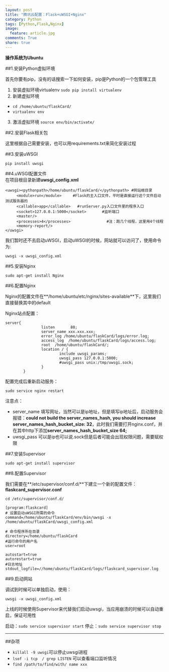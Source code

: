 ```yaml
---
layout: post
title: "腾讯云配置：Flask+uWSGI+Nginx"
category: Python
tags: [Python,Flask,Nginx]
image:
  feature: article.jpg
comments: True
share: true
---
```



**操作系统为Ubuntu**

##1.安装Python虚拟环境

首先你要有pip，没有的话搜索一下如何安装，pip是Python的一个包管理工具

1. 安装虚拟环境virtualenv
`sudo pip install virtualenv`
2. 新建虚拟环境  
- `cd /home/ubuntu/flaskCard/`
- `virtualenv env` 
3. 激活虚拟环境
`source env/bin/activate/`

##2.安装Flask相关包

这里根据自己需要安装，也可以用requirements.txt来简化安装过程

##3.安装uWSGI

`pip install uwsgi`

##4.uWSGI配置文件  
在项目根目录新建**uwsgi_config.xml**  

```
<uwsgi><pythonpath>/home/ubuntu/flaskCard/</pythonpath> #网站根目录
     <module>run</module>     #Flask的主入口文件，平时是直接运行这个文件启动测试服务器的
     <callable>app</callable>   #runServer.py入口文件里的程序入口
     <socket>127.0.0.1:5000</socket>       #监听端口
     <master/>
     <processes>4</processes>                #注：跑几个线程，这里用4个线程
     <memory-report/>
</uwsgi>
```

我们暂时还不去启动uWSGI，启动uWSGI的时候，网站就可以访问了，使用命令为: 

`uwsgi -x uwsgi_config.xml `

##5.安装Nginx

`sudo apt-get install Nginx`

##6.配置Nginx

Nginx的配置文件在**/home/ubuntu/etc/nginx/sites-available**下，这里我们直接替换其中的default

Nginx站点配置：


```
server{
                listen       80;
                server_name xxx.xxx.xxx;
                error_log /home/ubuntu/flaskCard/logs/error.log;
                access_log  /home/ubuntu/flaskCard/logs/access.log;
                root  /home/ubuntu/flaskCard/;
                location / {
                        include uwsgi_params;
                        uwsgi_pass 127.0.0.1:5000;
                        #uwsgi_pass unix:/tmp/uwsgi.sock;
                }
        }
```

配置完成后重新启动服务：

`sudo service nginx restart`

注意点：

- server_name 填写网址，当然可以是ip地址，但是填写ip地址后，启动服务会报错：**could not build the server_names_hash, you should increase server_names_hash_bucket_size: 32**，此时我们需要打开nginx.conf，并在其中http下添加**server_names_hash_bucket_size 64;** 
- uwsgi_pass 可以是ip也可以说.sock但是后者可能会出现权限问题，需要赋权限


##7.安装Supervisor

`sudo apt-get install supervisor`

##8.配置Supervisor

我们需要在**/etc/supervisor/conf.d/**下建立一个新的配置文件：**flaskcard_supervisor.conf**

`cd /etc/supervisor/conf.d/`

```
[program:flaskcard]
# 设置启动uWSGI所需的命令
command=/home/ubuntu/flaskCard/env/bin/uwsgi -x /home/ubuntu/flaskCard/uwsgi_config.xml

# 命令程序所在目录
directory=/home/ubuntu/flaskCard
#运行命令的用户名
user=root
    
autostart=true
autorestart=true
#日志地址
stdout_logfile=//home/ubuntu/flaskCard/logs/flaskcard_supervisor.log
```

##9.启动网站

调试到时候可以单独启动，使用：

`uwsgi -x uwsgi_config.xml `

上线的时候使用Supervisor来代替我们启动uwsgi，当应用崩溃的时候可以自动重启，保证可用性

启动：`sudo service supervisor start`
停止：`sudo service supervisor stop`


--------------------
##杂项

- `killall -9 uwsgi`可以停止uwsgi进程
- `lsof -i tcp  / grep LISTEN`  可以查看端口监听情况
- `find /path/to/find/with/ name xxx`
